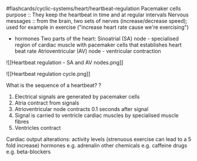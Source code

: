 #flashcards/cyclic-systems/heart/heartbeat-regulation
Pacemaker cells purpose :: They keep the heartbeat in time and at regular intervals
Nervous messages :: from the brain, two sets of nerves (increase/decrease speed); used for example in exercise ("increase heart rate cause we're exercising")
- hormones
Two parts of the heart: Sinoatrial (SA) node - specialised region of cardiac muscle with pacemaker cells that establishes heart beat rate
Atrioventricular (AV) node - ventricular contraction

![[Heartbeat regulation - SA and AV nodes.png]]

![[Heartbeat regulation cycle.png]]

What is the sequence of a heartbeat?
?
1. Electrical signals are generated by pacemaker cells
2. Atria contract from signals
3. Atrioventricular node contracts 0.1 seconds after signal
4. Signal is carried to ventricle cardiac muscles by specialised muscle fibres
5. Ventricles contract


Cardiac output alterations:
activity levels (strenuous exercise can lead to a 5 fold increase)
hormones e.g. adrenalin
other chemicals e.g. caffeine
drugs e.g. beta-blockers
